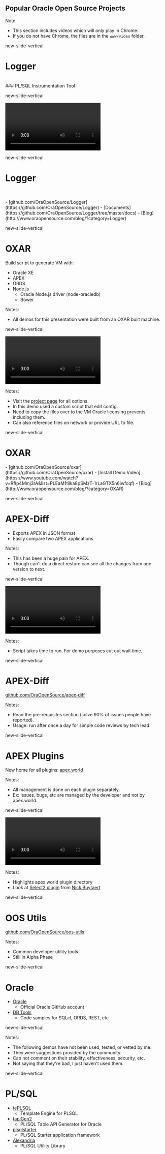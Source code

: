 ## Popular Oracle Open Source Projects

Note:
- This section includes videos which will only play in Chrome.</br>
- If you do not have Chrome, the files are in the `www/video` folder.

new-slide-vertical
# Logger

</br>
### PL/SQL Instrumentation Tool

new-slide-vertical

<video class="stretch" src="www/video/logger.mp4" controls></video>

new-slide-vertical
# Logger
</br>
<p class="no-bullet"></p>
- <i class="fa fa-github"></i>  [github.com/OraOpenSource/Logger](https://github.com/OraOpenSource/Logger)
- <i class="fa fa-book"></i> [Documents](https://github.com/OraOpenSource/Logger/tree/master/docs)
- <i class="fa fa-rss"></i> [Blog](http://www.oraopensource.com/blog/?category=Logger)


new-slide-vertical

# OXAR

Build script to generate VM with:
- Oracle XE
- APEX
- ORDS
- Node.js
  - Oracle Node.js driver (node-oracledb)
  - Bower

Notes:
- All demos for this presentation were built from an OXAR built machine.


new-slide-vertical

<video class="stretch" src="www/video/oxar.mp4" controls></video>

Notes:
- Visit the [project page](https://github.com/OraOpenSource/oxar) for all options.</br>
- In this demo used a custom script that edit config.</br>
- Need to copy the files over to the VM Oracle licensing prevents including them.</br>
- Can also reference files on network or provide URL to file.


new-slide-vertical

# OXAR

<p class="no-bullet"></p>
- <i class="fa fa-github"></i> [github.com/OraOpenSource/oxar](https://github.com/OraOpenSource/oxar)
- <i class="fa fa-video-camera"></i> [Install Demo Video](https://www.youtube.com/watch?v=RfIp4Mmj3rA&list=PLEaM1tilka8pSMzT-1rLaGTX5n6iwfcqf)
- <i class="fa fa-rss"></i> [Blog](http://www.oraopensource.com/blog/?category=OXAR)


new-slide-vertical

# APEX-Diff

- Exports APEX in JSON format
- Easily compare two APEX applications

Notes:
- This has been a huge pain for APEX.<br>
- Though can't do a direct restore can see all the changes from one version to next.

new-slide-vertical

<video class="stretch" src="www/video/apex-diff.mp4" controls></video>

Notes:
- Script takes time to run. For demo purposes cut out wait time.

new-slide-vertical

# APEX-Diff

<i class="fa fa-github"></i> [github.com/OraOpenSource/apex-diff](https://github.com/OraOpenSource/apex-diff)

Notes:
- Read the pre-requisites section (solve 90% of issues people have reported).</br>
- Usage: run after once a day for simple code reviews by tech lead.


new-slide-vertical




# APEX Plugins

New home for all plugins: [apex.world](https://apex.world/ords/f?p=100:700)


Notes:
- All management is done on each plugin separately.<br>
- Ex: Issues, bugs, etc are managed by the developer and not by apex.world.


new-slide-vertical

<video class="stretch" src="www/video/apex-plugins.mp4" controls></video>

Notes:
- Highlights apex.world plugin directory</br>
- Look at [Select2 plugin](https://github.com/nbuytaert1/apex-select2) from [Nick Buytaert](https://apexplained.wordpress.com/)


new-slide-vertical

# OOS Utils

<i class="fa fa-github"></i> [github.com/OraOpenSource/oos-utils](https://github.com/OraOpenSource/oos-utils)

Notes:
- Common developer utility tools
- Still in Alpha Phase


new-slide-vertical

# Oracle

- [Oracle](https://github.com/oracle/)
  - Official Oracle GitHub account
- [DB Tools](https://github.com/oracle/Oracle_DB_Tools)
  - Code samples for SQLcl, ORDS, REST, etc


new-slide-vertical

<!-- .slide: data-background="#fc3f00" -->

<i class="white fa fa-exclamation-triangle fa-5x"></i>


Notes:
- The following demos have not been used, tested, or vetted by me.</br>
- They were suggestions provided by the community.</br>
- Can not comment on their stability, effectiveness, security, etc.</br>
- Not saying that they're bad, I just haven't used them.</br>

new-slide-vertical
# PL/SQL

- [tePLSQL](https://github.com/osalvador/tePLSQL)
  - Template Engine for PLSQL
- [tapiGen2](https://github.com/osalvador/tapiGen2)
  - PL/SQL Table API Generator for Oracle
- [plsqlstarter](https://github.com/bcoulam/plsqlstarter)
  - PL/SQL Starter application framework
- [Alexandria](https://github.com/mortenbra/alexandria-plsql-utils)
  - PL/SQL Utility Library
